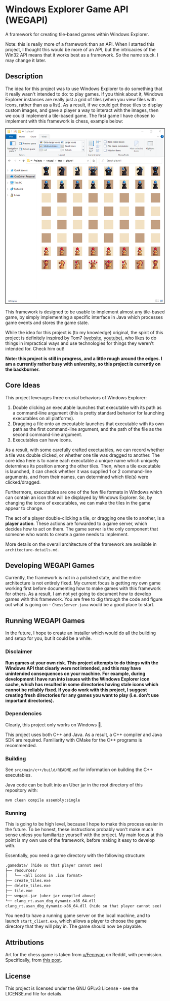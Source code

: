 # Windows Explorer Game API (WEGAPI)

A framework for creating tile-based games within Windows Explorer.

Note: this is really more of a framework than an API. When I started this project, I thought this would be more of an API, but the intricacies of the Win32 API means that it works best as a framework. So the name stuck. I may change it later.

## Description

The idea for this project was to use Windows Explorer to do something that it really wasn't intended to do: to play games. If you think about it, Windows Explorer instances are really just a grid of tiles (when you view files with icons, rather than as a list). As a result, if we could get those tiles to display custom images, and gave a player a way to interact with the images, then we could implement a tile-based game. The first game I have chosen to implement with this framework is chess, example below:

![Example Image of a WEGAPI Chess Game](https://github.com/alexandergillon/wegapi/blob/abc699dda33b64a38e9a8a855d253be490bb0827/src/main/java/com/github/alexandergillon/wegapi/server/chess/chess.png?raw=true)

This framework is designed to be usable to implement almost any tile-based game, by simply implementing a specific interface in Java which processes game events and stores the game state. 

While the idea for this project is (to my knowledge) original, the spirit  of this project is definitely inspired by Tom7 ([website](http://tom7.org/), [youtube](https://www.youtube.com/@tom7)), who likes to do things in impractical ways and use technologies for things they weren't intended for. Check him out!

**Note: this project is still in progress, and a little rough around the edges. I am a currently rather busy with university, so this project is currently on the backburner.**

## Core Ideas

This project leverages three crucial behaviors of Windows Explorer:

1. Double clicking an executable launches that executable with its path as a command-line argument (this is pretty standard behavior for launching executables on all platforms).
2. Dragging a file onto an executable launches that executable with its own path as the first command-line argument, and the path of the file as the second command-line argument.
3. Executables can have icons.

As a result, with some carefully crafted exectuables, we can record whether a tile was double clicked, or whether one tile was dragged to another. The core idea here is to name each executable a unique name which uniquely determines its position among the other tiles. Then, when a tile executable is launched, it can check whether it was supplied 1 or 2 command-line arguments, and from their names, can determined which tile(s) were clicked/dragged.

Furthermore, executables are one of the few file formats in Windows which can contain an icon that will be displayed by Windows Explorer. So, by changing the icons of executables, we can make the tiles in the game appear to change.

The act of a player double-clicking a tile, or dragging one tile to another, is a **player action**. These actions are forwarded to a game server, which decides how to act on them. The game server is the only component that someone who wants to create a game needs to implement.

More details on the overall architecture of the framework are available in `architecture-details.md`.

## Developing WEGAPI Games

Currently, the framework is not in a polished state, and the entire architecture is not entirely fixed. My current focus is getting my own game working first before documenting how to make games with this framework for others. As a result, I am not yet going to document how to develop games with this framework. You are free to dig through the code and figure out what is going on - `ChessServer.java` would be a good place to start.

## Running WEGAPI Games

In the future, I hope to create an installer which would do all the building and setup for you, but it could be a while.

### Disclaimer

**Run games at your own risk. This project attempts to do things with the Windows API that clearly were not intended, and this may have unintended consequences on your machine. For example, during development I have run into issues with the Windows Explorer icon cache, which has resulted in some directories having stale icons which cannot be reliably fixed. If you do work with this project, I suggest creating fresh directories for any games you want to play (i.e. don't use important directories).**

### Dependencies

Clearly, this project only works on Windows 🙂.

This project uses both C++ and Java. As a result, a C++ compiler and Java SDK are required. Familiarity with CMake for the C++ programs is recommended.

### Building

See `src/main/c++/build/README.md` for information on building the C++ executables.

Java code can be built into an Uber jar in the root directory of this repository with:

```shell
mvn clean compile assembly:single
```

### Running

This is going to be high level, because I hope to make this process easier in the future. To be honest, these instructions probably won't make much sense unless you familiarize yourself with the project. My main focus at this point is my own use of the framework, before making it easy to develop with.

Essentially, you need a game directory with the following structure:

```
.gamedata/ (hide so that player cannot see)
├── resources/
│   └── <all icons in .ico format>
├── create_tiles.exe
├── delete_tiles.exe
├── tile.exe
├── wegapi.jar (uber jar compiled above)
└── clang_rt.asan_dbg_dynamic-x86_64.dll
clang_rt.asan_dbg_dynamic-x86_64.dll (hide so that player cannot see)
```

You need to have a running game server on the local machine, and to launch `start_client.exe`, which allows a player to choose the game directory that they will play in. The game should now be playable.

## Attributions

Art for the chess game is taken from [u/Fennyon](https://www.reddit.com/user/Fennyon/) on Reddit, with permission. Specifically, from [this post](https://www.reddit.com/r/PixelArt/comments/rjzw6k/fantasy_chess_pieces/).

## License

This project is licensed under the GNU GPLv3 License - see the LICENSE.md file for details.